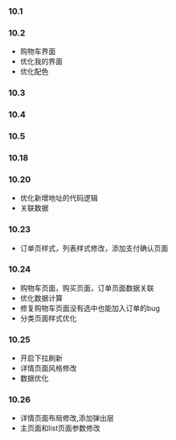 ### 10.1

### 10.2 
  * 购物车界面
  * 优化我的界面
  * 优化配色

### 10.3

### 10.4

### 10.5

### 10.18

### 10.20
   * 优化新增地址的代码逻辑    
   * 关联数据

### 10.23 
   * 订单页样式，列表样式修改，添加支付确认页面 

### 10.24
  * 购物车页面，购买页面，订单页面数据关联
  * 优化数据计算
  * 修复购物车页面没有选中也能加入订单的bug
  * 分类页面样式优化

### 10.25
  * 开启下拉刷新 
  * 详情页面风格修改 
  * 数据优化

### 10.26
  * 详情页面布局修改,添加弹出层
  * 主页面和list页面参数修改